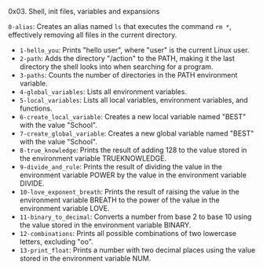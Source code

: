 0x03. Shell, init files, variables and expansions

`0-alias`: Creates an alias named `ls` that executes the command `rm *`, effectively removing all files in the current directory.
- `1-hello_you`: Prints "hello user", where "user" is the current Linux user.
- `2-path`: Adds the directory "/action" to the PATH, making it the last directory the shell looks into when searching for a program.
- `3-paths`: Counts the number of directories in the PATH environment variable.
- `4-global_variables`: Lists all environment variables.
- `5-local_variables`: Lists all local variables, environment variables, and functions.
- `6-create_local_variable`: Creates a new local variable named "BEST" with the value "School".
- `7-create_global_variable`: Creates a new global variable named "BEST" with the value "School".
- `8-true_knowledge`: Prints the result of adding 128 to the value stored in the environment variable TRUEKNOWLEDGE.
- `9-divide_and_rule`: Prints the result of dividing the value in the environment variable POWER by the value in the environment variable DIVIDE.
- `10-love_exponent_breath`: Prints the result of raising the value in the environment variable BREATH to the power of the value in the environment variable LOVE.
- `11-binary_to_decimal`: Converts a number from base 2 to base 10 using the value stored in the environment variable BINARY.
- `12-combinations`: Prints all possible combinations of two lowercase letters, excluding "oo".
- `13-print_float`: Prints a number with two decimal places using the value stored in the environment variable NUM.
